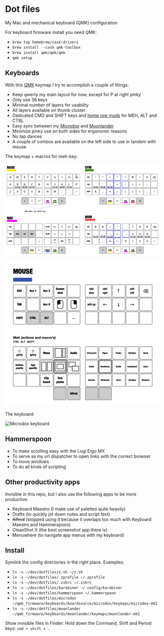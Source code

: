 # Dot files

My Mac and mechanical keyboard (QMK) configuration

For keyboard firmware install you need QMK:

- `brew tap homebrew/cask-drivers`
- `brew install --cask qmk-toolbox`
- `brew install qmk/qmk/qmk`
- `qmk setup`

## Keyboards

With this [QMK](https://beta.docs.qmk.fm) keymap I try to accomplish a couple of things:

- Keep qwerty my main layout for now, except for P at right pinky
- Only use 36 keys
- Minimal number of layers for usability
- All layers available on thumb cluster
- Dedicated CMD and SHIFT keys and [home row mods](https://precondition.github.io/home-row-mods) for MEH, ALT and CTRL
- Easy sync between my [Microdox](https://boardsource.xyz/store/5f2e7e4a2902de7151494f92) and [Moonlander](https://www.zsa.io/moonlander/)
- Minimize pinky use on both sides for ergonomic reasons
- No tap dances
- A couple of combos are available on the left side to use in tandem with mouse

The keymap + macros for meh-key:

![Keymap microdox](./hammerspoon/keyboard/keymap.png?raw=true)

![Mehmap](./hammerspoon/keyboard/mehmap.png?raw=true)

The keyboard:

![Microdox keyboard](./microdox.png?raw=true)

## Hammerspoon

- To make scrolling easy with the Logi Ergo MX
- To serve as my url dispatcher to open links with the correct browser
- To move windows
- To do all kinds of scripting

## Other productivity apps

Invisible in this repo, but I also use the following apps to be more productive:

- Keyboard Maestro (I make use of palettes quite heavily)
- Drafts (to quickly jot down notes and script text)
- ~~Alfred~~ (stopped using it because it overlaps too much with Keyboard Maestro and Hammerspoon)
- CleanShot X (the best screenshot app there is)
- Menuwhere (to navigate app menus with my keyboard)

## Install

Symlink the config directories in the right place. Examples:

- `ln -s ~/dev/dotfiles/z.sh ~/z.sh`
- `ln -s ~/dev/dotfiles/.zprofile ~/.zprofile`
- `ln -s ~/dev/dotfiles/.zshrc ~/.zshrc`
- `ln -s ~/dev/dotfiles/karabiner ~/.config/karabiner`
- `ln -s ~/dev/dotfiles/hammerspoon ~/.hammerspoon`
- `ln -s ~/dev/dotfiles/microdox ~/qmk_firmware/keyboards/boardsource/microdox/keymaps/microdox-mk2`
- `ln -s ~/dev/dotfiles/moonlander ~/qmk_firmware/keyboards/moonlander/keymaps/moonlander-mk2`

Show invisible files in Finder:
Hold down the Command, Shift and Period keys: `cmd + shift + .`
